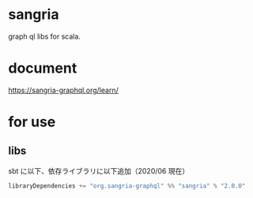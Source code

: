 # sangria

graph ql libs for scala.

# document  
https://sangria-graphql.org/learn/

# for use

## libs

 sbt に以下、依存ライブラリに以下追加（2020/06  現在）
 ```scala
libraryDependencies += "org.sangria-graphql" %% "sangria" % "2.0.0"
```
